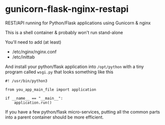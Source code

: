 # gunicorn-flask-nginx-restapi
REST/API running for Python/Flask applications using Gunicorn &amp; nginx

This is a shell container & probably won't run stand-alone

You'll need to add (at least)

- /etc/nginx/nginx.conf
- /etc/inittab

And install your python/flask application into `/opt/python` with a tiny program called
`wsgi.py` that looks something like this

```
#! /usr/bin/python3

from you_app_main_file import application

if __name__ == "__main__":
    application.run()
```

If you have a few python/flask micro-services, putting all the common parts
into a parent container should be more efficient.
